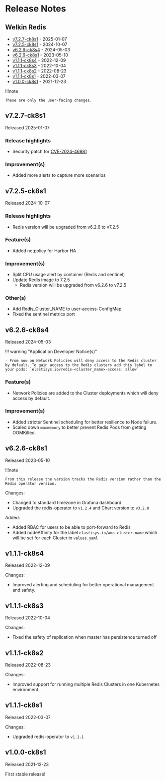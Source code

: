 # Release Notes

## Welkin Redis

<!-- BEGIN TOC -->

- [v7.2.7-ck8s1](#v727-ck8s1) - 2025-01-07
- [v7.2.5-ck8s1](#v725-ck8s1) - 2024-10-07
- [v6.2.6-ck8s4](#v626-ck8s4) - 2024-05-03
- [v6.2.6-ck8s1](#v626-ck8s1) - 2023-05-10
- [v1.1.1-ck8s4](#v111-ck8s4) - 2022-12-09
- [v1.1.1-ck8s3](#v111-ck8s3) - 2022-10-04
- [v1.1.1-ck8s2](#v111-ck8s2) - 2022-08-23
- [v1.1.1-ck8s1](#v111-ck8s1) - 2022-03-07
- [v1.0.0-ck8s1](#v100-ck8s1) - 2021-12-23
<!-- END TOC -->

!!!note

    These are only the user-facing changes.

<!--
    Release notes before 2024-11-29 are excluded from spellchecking.
    Please make sure to put new release notes above this line.
-->
<!-- vale off -->

## v7.2.7-ck8s1

Released 2025-01-07

### Release highlights

- Security patch for [CVE-2024-46981](https://app.opencve.io/cve/CVE-2024-46981)

### Improvement(s)

- Added more alerts to capture more scenarios

## v7.2.5-ck8s1

Released 2024-10-07

### Release highlights

- Redis version will be upgraded from v6.2.6 to v7.2.5

### Feature(s)

- Added netpolicy for Harbor HA

### Improvement(s)

- Split CPU usage alert by container (Redis and sentinel)
- Update Redis image to 7.2.5
    - Redis version will be upgraded from v6.2.6 to v7.2.5

### Other(s)

- Add Redis_Cluster_NAME to user-access-ConfigMap
- Fixed the sentinel metrics port

## v6.2.6-ck8s4

Released 2024-05-03

!!! warning "Application Developer Notice(s)"

    - From now on Network Policies will deny access to the Redis cluster by default. To gain access to the Redis clusters add this label to your pods: `elastisys.io/redis-<cluster_name>-access: allow`

### Feature(s)

- Network Policies are added to the Cluster deployments which will deny access by default.

### Improvement(s)

- Added stricter Sentinel scheduling for better resilience to Node failure.
- Scaled down `maxmemory` to better prevent Redis Pods from getting OOMKilled.

## v6.2.6-ck8s1

Released 2023-05-10

!!!note

    From this release the version tracks the Redis version rather than the Redis operator version.

Changes:

- Changed to standard timezone in Grafana dashboard
- Upgraded the redis-operator to `v1.2.4` and Chart version to `v3.2.8`

Added:

- Added RBAC for users to be able to port-forward to Redis
- Added nodeAffinity for the label `elastisys.io/ams-cluster-name` which will be set for each Cluster in `values.yaml`

## v1.1.1-ck8s4

Released 2022-12-09

Changes:

- Improved alerting and scheduling for better operational management and safety.

## v1.1.1-ck8s3

Released 2022-10-04

Changes:

- Fixed the safety of replication when master has persistence turned off

## v1.1.1-ck8s2

Released 2022-08-23

Changes:

- Improved support for running multiple Redis Clusters in one Kubernetes environment.

## v1.1.1-ck8s1

Released 2022-03-07

Changes:

- Upgraded redis-operator to `v1.1.1`

## v1.0.0-ck8s1

Released 2021-12-23

First stable release!
